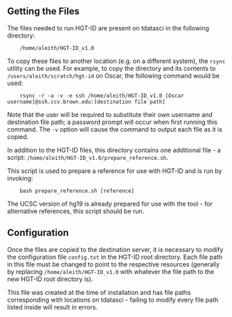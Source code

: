 ## Getting the Files

The files needed to run HGT-ID are present on tdatasci in the following directory:

        /home/aleith/HGT-ID_v1.0
  
To copy these files to another location (e.g. on a different system), the `rsync` utility can be used.  For example, to copy the directory and its contents to `/users/aleith/scratch/hgt-id` on Oscar, the following command would be used:

        rsync -r -a -v -e ssh /home/aleith/HGT-ID_v1.0 [Oscar username]@ssh.ccv.brown.edu:[destination file path]
  
Note that the user will be required to substitute their own username and destination file path; a password prompt will occur when first running this command.  The `-v` option will cause the command to output each file as it is copied.

In addition to the HGT-ID files, this directory contains one additional file - a script: `/home/aleith/HGT-ID_v1.0/prepare_reference.sh`.
  
This script is used to prepare a reference for use with HGT-ID and is run by invoking:

        bash prepare_reference.sh [reference]
  
The UCSC version of hg19 is already prepared for use with the tool - for alternative references, this script should be run.

## Configuration

Once the files are copied to the destination server, it is necessary to modify the configuration file `config.txt` in the HGT-ID root directory.  Each file path in this file must be changed to point to the respective resources (generally by replacing `/home/aleith/HGT-ID_v1.0` with whatever the file path to the new HGT-ID root directory is).

This file was created at the time of installation and has file paths corresponding with locations on tdatasci - failing to modify every file path listed inside will result in errors.
